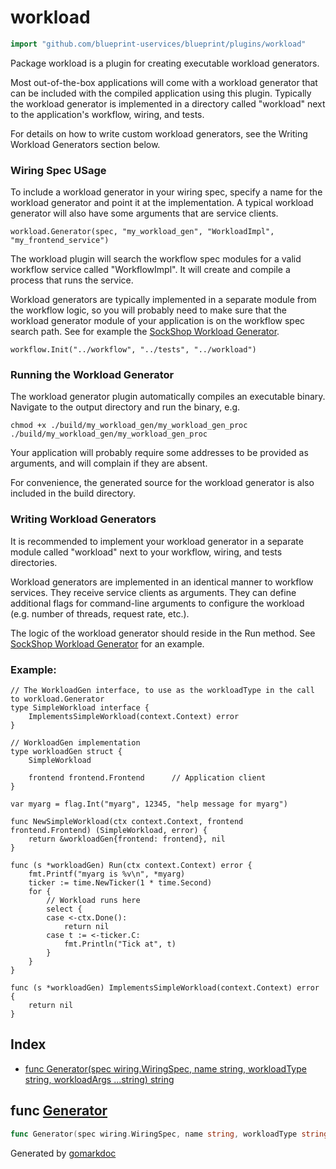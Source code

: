 <!-- Code generated by gomarkdoc. DO NOT EDIT -->

# workload

```go
import "github.com/blueprint-uservices/blueprint/plugins/workload"
```

Package workload is a plugin for creating executable workload generators.

Most out\-of\-the\-box applications will come with a workload generator that can be included with the compiled application using this plugin. Typically the workload generator is implemented in a directory called "workload" next to the application's workflow, wiring, and tests.

For details on how to write custom workload generators, see the Writing Workload Generators section below.

### Wiring Spec USage

To include a workload generator in your wiring spec, specify a name for the workload generator and point it at the implementation. A typical workload generator will also have some arguments that are service clients.

```
workload.Generator(spec, "my_workload_gen", "WorkloadImpl", "my_frontend_service")
```

The workload plugin will search the workflow spec modules for a valid workflow service called "WorkflowImpl". It will create and compile a process that runs the service.

Workload generators are typically implemented in a separate module from the workflow logic, so you will probably need to make sure that the workload generator module of your application is on the workflow spec search path. See for example the [SockShop Workload Generator](<https://github.com/blueprint-uservices/blueprint/tree/main/examples/sockshop/workload>).

```
workflow.Init("../workflow", "../tests", "../workload")
```

### Running the Workload Generator

The workload generator plugin automatically compiles an executable binary. Navigate to the output directory and run the binary, e.g.

```
chmod +x ./build/my_workload_gen/my_workload_gen_proc
./build/my_workload_gen/my_workload_gen_proc
```

Your application will probably require some addresses to be provided as arguments, and will complain if they are absent.

For convenience, the generated source for the workload generator is also included in the build directory.

### Writing Workload Generators

It is recommended to implement your workload generator in a separate module called "workload" next to your workflow, wiring, and tests directories.

Workload generators are implemented in an identical manner to workflow services. They receive service clients as arguments. They can define additional flags for command\-line arguments to configure the workload \(e.g. number of threads, request rate, etc.\).

The logic of the workload generator should reside in the Run method. See [SockShop Workload Generator](<https://github.com/blueprint-uservices/blueprint/tree/main/examples/sockshop/workload>) for an example.

### Example:

```
// The WorkloadGen interface, to use as the workloadType in the call to workload.Generator
type SimpleWorkload interface {
	ImplementsSimpleWorkload(context.Context) error
}

// WorkloadGen implementation
type workloadGen struct {
	SimpleWorkload

	frontend frontend.Frontend 		// Application client
}

var myarg = flag.Int("myarg", 12345, "help message for myarg")

func NewSimpleWorkload(ctx context.Context, frontend frontend.Frontend) (SimpleWorkload, error) {
	return &workloadGen{frontend: frontend}, nil
}

func (s *workloadGen) Run(ctx context.Context) error {
	fmt.Printf("myarg is %v\n", *myarg)
	ticker := time.NewTicker(1 * time.Second)
	for {
		// Workload runs here
		select {
		case <-ctx.Done():
			return nil
		case t := <-ticker.C:
			fmt.Println("Tick at", t)
		}
	}
}

func (s *workloadGen) ImplementsSimpleWorkload(context.Context) error {
	return nil
}
```

## Index

- [func Generator\(spec wiring.WiringSpec, name string, workloadType string, workloadArgs ...string\) string](<#Generator>)


<a name="Generator"></a>
## func [Generator](<https://github.com/blueprint-uservices/blueprint/blob/main/plugins/workload/wiring.go#L102>)

```go
func Generator(spec wiring.WiringSpec, name string, workloadType string, workloadArgs ...string) string
```



Generated by [gomarkdoc](<https://github.com/princjef/gomarkdoc>)
